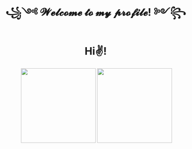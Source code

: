<div id="header" align="center">
  <h1> ꧁༺ 𝓦𝓮𝓵𝓬𝓸𝓶𝓮 𝓽𝓸 𝓶𝔂 𝓹𝓻𝓸𝓯𝓲𝓵𝓮! ༻꧂ </h1>
</div>

<div id="header" align="center">
  <h1> Hi✌️! </h1>
</div>

<div id="stat" align="center">
    <img 
      src="http://github-profile-summary-cards.vercel.app/api/cards/profile-details?username=NikoirDevelopment&theme=vue" 
      alt="">
    </img>
    <img 
      src="http://github-profile-summary-cards.vercel.app/api/cards/repos-per-language?username=NikoirDevelopment&theme=vue" 
      alt=""
      height="205px">
    </img>
     <img 
       src="http://github-profile-summary-cards.vercel.app/api/cards/stats?username=NikoirDevelopment&theme=vue" 
       alt=""
       height="205px">
    </img>
</div>

